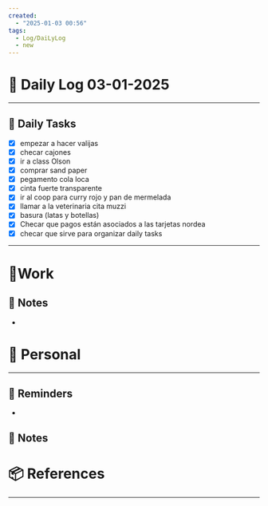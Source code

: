 ```yaml
---
created:
  - "2025-01-03 00:56"
tags:
  - Log/DaiLyLog
  - new
---
```


# 📅 Daily Log  03-01-2025

---

## 🔷 Daily Tasks

- [x] empezar a hacer valijas
- [x] checar cajones
- [x] ir a class Olson
- [x] comprar sand paper
- [x] pegamento cola loca
- [x] cinta fuerte transparente
- [x] ir al coop para curry rojo y pan de mermelada
- [x] llamar a la veterinaria cita muzzi
- [x] basura (latas y botellas)
- [x] Checar que pagos están asociados a las tarjetas nordea
- [x] checar que sirve para organizar daily tasks

---

# 💼Work

## 🚀 Notes

-

# 👑 Personal

---

## 📕 Reminders

-

## 💬 Notes

# 📦 References

---
